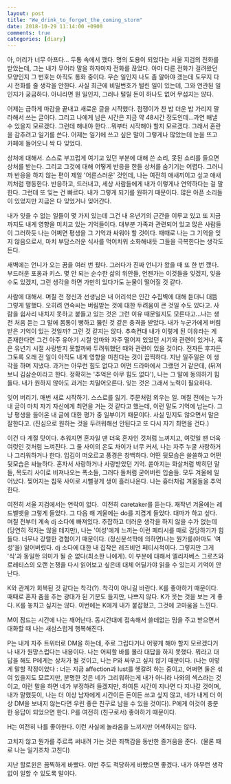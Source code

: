 ```yaml
---
layout: post
title: "We_drink_to_forget_the_coming_storm"
date: 2018-10-29 11:14:00 +0900
comments: true 
categories: [diary] 
---
```


아, 머리가 너무 아프다... 두통 속에서 깼다. 명의 도용이 되었다는 서울 지검의 전화를 받았는데, 그는 내가 무어라 말을 하자마자 전화를 끊었다. 아마 다른 전화가 걸려왔던 모양인지 그 번호는 아직도 통화 중이다. 무슨 일인지 나도 좀 알아야 겠는데 도무지 다시 전화를 줄 생각을 안한다. 사실 최근에 비밀번호가 털린 일이 있는데, 그와 연관된 일인지가 궁금하다. 아니라면 뭔 일인지, 그러나 털릴 돈이 하나도 없어 무섭지는 않다. 

어제는 급하게 마감을 끝내고 새로운 글을 시작했다. 점쟁이가 찬 밥 더운 밥 가리지 말라해서 쓰는 글이다. 그리고 나에게 남은 시간은 지금 약 48시간 정도인데...과연 해낼 수 있을지 모르겠다. 그런데 해내야 한다...뭐부터 시작해야 할지 모르겠다. 그래서 혼란을 감추려고 일기를 쓴다. 어제는 일기에 쓰고 싶은 말이 그렇게나 많았는데 눈을 뜨고 카페에 들어오니 싹 다 잊었다. 

상처에 대해서. 스스로 부끄럽게 여기고 있던 부분에 대해 쓴 소리, 못된 소리를 들으면 상처를 받는다. 그리고 그것에 대해 어떻게 반응을 한들 상처를 숨기기는 어렵다. 그러니까 반응을 하지 않는 편이 제일 '어른스러운' 것인데, 나는 여전히 애새끼이고 싶고 애새끼처럼 행동한다. 반응하고, 드러내고, 세상 사람들에게 내가 이렇게나 연약하다는 걸 말한다. 그런데 또 잊는 건 빠르다. 내가 그렇게 되기를 원하기 때문이다. 많은 아픈 소리들이 있었지만 지금은 다 잊었거나 잊어간다. 

내가 잊을 수 없는 일들이 몇 가지 있는데 그건 내 유년기의 근간을 이루고 있고 또 지금까지도 내게 영향을 미치고 있는 기억들이다. 대부분 가족과 관련되어 있고 많은 사람들이 그러하듯 나는 어쩌면 평생을 그 기억과 싸워야 할 것이다. 때때로 나는 그 기억을 잊지 않음으로서, 마치 부담스러운 식사를 먹어치워 소화해내듯 그들을 극복한다는 생각도 든다. 

새벽에는 언니가 오는 꿈을 여러 번 꿨다. 그러다가 진짜 언니가 왔을 때 또 한 번 깼다. 부드러운 포옹과 키스. 몇 안 되는 순수한 삶의 위안들, 언젠가는 이것들을 잊겠지, 잊을 수도 있겠지, 그런 생각을 하면 가만히 있다가도 눈물이 떨어질 것 같다. 

사람에 대해서. 며칠 전 정신과 선생님은 내 어리석은 인간 수집벽에 대해 듣더니 대뜸 그렇게 말했다. 오히려 연숙씨는 버림받는 것에 대한 두려움이 큰 것일 수도 있다고. 사람을 쉽사리 내치지 못하고 붙들고 있는 것은 그런 이유 때문일지도 모른다고...나는 생전 처음 듣는 그 말에 몸통이 뻥하고 뚫린 것 같은 충격을 받았다. 내가 누군가에게 버림받은 기억이 있는 것일까? 그런 것 같지는 않다. 추측컨대 내가 이렇게 된 이유라는 게 존재한다면 그건 아주 유아기 시절 엄마와 자주 떨어져 있었던 시기와 관련이 있거나, 혹은 유년기 시절 사랑받지 못할까봐 두려워했던 때와 관련이 있을 것이다. 전자든 후자든 그토록 오래 전 일이 아직도 내게 영향을 미친다는 것이 끔찍하다. 지난 일주일은 이 생각을 하며 지냈다. 과거는 아무런 힘도 없다고 어떤 드라마에서 그랬던 거 같은데, (뒤져보니 김삼순이라고 한다. 정확히는 '추억은 아무 힘도 없다'), 나는 그 말에 동의하기 힘들다. 내가 원하지 않아도 과거는 치밀어오른다. 잊는 것은 그래서 노력이 필요하다.

잊어 버리기. 매번 새로 시작하기. 스스로를 잃기. 주문처럼 외우는 일. 며칠 전에는 누가 내 글이 마치 자기 자신에게 최면을 거는 것 같다고 했는데, 이런 말도 기억에 남는다. 그냥 평생을 들어온 내 글에 대한 평가 중 일부이기 때문이다. 사실 믿지도 않으면서 말은 잘한다고. (진심으로 원하는 것을 두려워해선 안된다고 또 다시 자기 최면을 건다.)

이건 다 계절 탓이다. 추워지면 혼자일 땐 더욱 혼자인 것처럼 느껴지고, 여럿일 땐 더욱 여럿인 것처럼 느껴진다. 그 둘 사이의 온도 차이가 너무 커서, 나는 자주 누굴 사랑하거나 그리워하거나 한다. 입김이 떠오르고 풍경은 창백하다. 어떤 뒷모습은 쓸쓸하고 어떤 뒷모습은 싸늘하다. 혼자서 사랑하거나 사랑받았던 기억. 쏟아지는 화살처럼 박히던 말들, 목도리 사이로 비져나오는 폭소들, 그러다 돌처럼 굳어버린 입술들. 모두 겨울에 일어났다. 찢어지는 침묵 사이로 시뻘겋게 생이 흘러나온다. 나는 흉터처럼 겨울들을 추억한다.  

여전히 서울 지검에서는 연락이 없다. 
여전히 caretaker를 듣는다. 재작년 겨울에는 레드벨벳을 그렇게 들었다. 그 다음 해 겨울에는 do를 지겹게 들었다. 대마가 하고 싶다. 며칠 전부터 계속 dj 소다에 빠져있다. 추잡하고 더러운 생각을 하지 않을 수가 없는데(당연히 적지는 않을 테지만), 나는 '여성'에게 느끼는 이런 페티시를 때로 감당하기가 힘들다. 너무나 강렬한 경험이기 때문이다. (정신분석학에 의하면)나는 뭔가를(아마도 '여성'을) 잃어버렸다. dj 소다에 대한 내 집착은 레즈비언 페티시적이다. 그렇지만 그게 '식'과 동일한 의미가 될 순 없다(최소한 나에게). 이 부분에 대해서 엘리자베스 그로츠와 로레티스의 오랜 논쟁을 다시 읽어보고 싶은데 대체 어딜가야 읽을 수 있는지 기억이 안난다. 

K와 관계가 회복된 것 같다는 착각(?). 착각이 아니길 바란다. K를 좋아하기 때문이다. 때때로 혼자 춤을 추는 광대가 된 기분도 들지만, 나쁘지 않다. K가 웃는 것을 보는 게 좋다. K를 놓치고 싶지는 않다. 이번에는 K에게 내가 붙잡혔고, 그것에 고마움을 느낀다. 

M이 잠드는 시간에 나는 깨어난다. 동시간대에 접속해서 쓸데없는 밈을 주고 받으면서 대화할 때 나는 새삼스럽게 행복해진다. 

P는 내게 자주 트위터로 DM을 하는데, 주로 그립다거나 어떻게 해야 할지 모르겠다거나 내가 원망스럽다는 내용이다. 나는 어찌할 바를 몰라 대답을 하지 못했다. 뭐라고 대답을 해도 P에게는 상처가 될 것이고, 나는 P와 싸우고 싶지 않기 때문이다. (나는 이렇게 말할 작정이었다 : 너는 지금 affection과 lust를 헷갈려 하는 중이고, 어쩌면 둘은 섞여 있을지도 모르지만, 분명한 것은 네가 그리워하는게 내가 아니라 나와의 섹스라는 것이고, 이런 말을 하면 네가 부정하려 들겠지만, 하여튼 시간이 지나면 다 지나갈 것이며, 내가 말했듯이, 나는 더 이상 남자에게 시간이든 돈이든 쓰고 싶지 않고, 네가 내게 더 이상 DM을 보내지 않는다면 우린 좋은 친구로 남을 수 있을 것이다). P에게 이것이 충분한 응답이 되었으면 한다. P를 여전히 (친구로서) 좋아하기 때문이다. 

H는 여전히 나를 좋아한다. 이런 사실에 놀라움을 느끼지만 어색하지는 않다. 

고치지 않고 뭔가를 주르륵 써내려 가는 것은 죄책감을 동반한 즐거움을 준다. 
(물론 때로 나는 일기조차 고친다)

지난 할로윈은 끔찍하게 바빴다. 이번 주도 적당하게 바빴으면 좋겠다. 내가 아무런 생각 없이 일할 수 있도록 말이다. 



